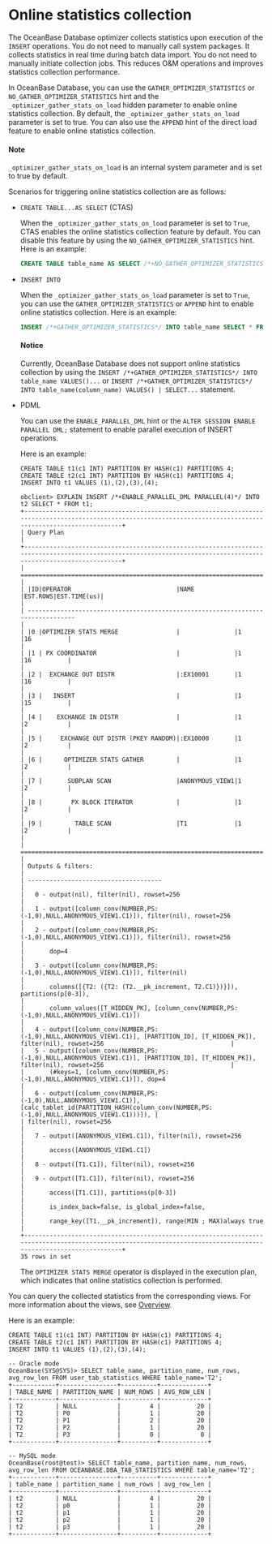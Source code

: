 # Online statistics collection

The OceanBase Database optimizer collects statistics upon execution of the `INSERT` operations. You do not need to manually call system packages. It collects statistics in real time during batch data import. You do not need to manually initiate collection jobs. This reduces O&M operations and improves statistics collection performance.

In OceanBase Database, you can use the `GATHER_OPTIMIZER_STATISTICS` or `NO_GATHER_OPTIMIZER_STATISTICS` hint and the `_optimizer_gather_stats_on_load` hidden parameter to enable online statistics collection. By default, the `_optimizer_gather_stats_on_load` parameter is set to true. You can also use the `APPEND` hint of the direct load feature to enable online statistics collection.

<main id="notice" type='explain'>
<h4>Note</h4>
  <p><code>_optimizer_gather_stats_on_load</code> is an internal system parameter and is set to true by default. </p>
</main>

Scenarios for triggering online statistics collection are as follows:

- `CREATE TABLE...AS SELECT` (CTAS)

   When the `_optimizer_gather_stats_on_load` parameter is set to `True`, CTAS enables the online statistics collection feature by default. You can disable this feature by using the `NO_GATHER_OPTIMIZER_STATISTICS` hint. Here is an example:

   ```sql
   CREATE TABLE table_name AS SELECT /*+NO_GATHER_OPTIMIZER_STATISTICS*/* FROM...
   ```

- `INSERT INTO`

   When the `_optimizer_gather_stats_on_load` parameter is set to `True`, you can use the `GATHER_OPTIMIZER_STATISTICS` or `APPEND` hint to enable online statistics collection.
   Here is an example:

   ```sql
   INSERT /*+GATHER_OPTIMIZER_STATISTICS*/ INTO table_name SELECT * FROM table_name  
   ```

   <main id="notice" type='notice'>
   <h4>Notice</h4>
   <p>Currently, OceanBase Database does not support online statistics collection by using the <code>INSERT /*+GATHER_OPTIMIZER_STATISTICS*/ INTO table_name VALUES()...</code> or <code>INSERT /*+GATHER_OPTIMIZER_STATISTICS*/ INTO table_name(column_name) VALUES() | SELECT...</code> statement. </p>  
   </main>

- PDML

   You can use the `ENABLE_PARALLEL_DML` hint or the `ALTER SESSION ENABLE PARALLEL DML;` statement to enable parallel execution of INSERT operations.

   Here is an example:

   ```shell
   CREATE TABLE t1(c1 INT) PARTITION BY HASH(c1) PARTITIONS 4;
   CREATE TABLE t2(c1 INT) PARTITION BY HASH(c1) PARTITIONS 4;
   INSERT INTO t1 VALUES (1),(2),(3),(4);

   obclient> EXPLAIN INSERT /*+ENABLE_PARALLEL_DML PARALLEL(4)*/ INTO t2 SELECT * FROM t1;
   +-----------------------------------------------------------------------------------------------------------------------------------------------------------------+
   | Query Plan                                                                                                                                                      |
   +-----------------------------------------------------------------------------------------------------------------------------------------------------------------+
   | ================================================================================                                                                                |
   | |ID|OPERATOR                             |NAME           |EST.ROWS|EST.TIME(us)|                                                                                |
   | --------------------------------------------------------------------------------                                                                                |
   | |0 |OPTIMIZER STATS MERGE                |               |1       |16          |                                                                                |
   | |1 | PX COORDINATOR                      |               |1       |16          |                                                                                |
   | |2 |  EXCHANGE OUT DISTR                 |:EX10001       |1       |16          |                                                                                |
   | |3 |   INSERT                            |               |1       |15          |                                                                                |
   | |4 |    EXCHANGE IN DISTR                |               |1       |2           |                                                                                |
   | |5 |     EXCHANGE OUT DISTR (PKEY RANDOM)|:EX10000       |1       |2           |                                                                                |
   | |6 |      OPTIMIZER STATS GATHER         |               |1       |2           |                                                                                |
   | |7 |       SUBPLAN SCAN                  |ANONYMOUS_VIEW1|1       |2           |                                                                                |
   | |8 |        PX BLOCK ITERATOR            |               |1       |2           |                                                                                |
   | |9 |         TABLE SCAN                  |T1             |1       |2           |                                                                                |
   | ================================================================================                                                                                |
   | Outputs & filters:                                                                                                                                              |
   | -------------------------------------                                                                                                                           |
   |   0 - output(nil), filter(nil), rowset=256                                                                                                                      |
   |   1 - output([column_conv(NUMBER,PS:(-1,0),NULL,ANONYMOUS_VIEW1.C1)]), filter(nil), rowset=256                                                                  |
   |   2 - output([column_conv(NUMBER,PS:(-1,0),NULL,ANONYMOUS_VIEW1.C1)]), filter(nil), rowset=256                                                                  |
   |       dop=4                                                                                                                                                     |
   |   3 - output([column_conv(NUMBER,PS:(-1,0),NULL,ANONYMOUS_VIEW1.C1)]), filter(nil)                                                                              |
   |       columns([{T2: ({T2: (T2.__pk_increment, T2.C1)})}]), partitions(p[0-3]),                                                                                  |
   |       column_values([T_HIDDEN_PK], [column_conv(NUMBER,PS:(-1,0),NULL,ANONYMOUS_VIEW1.C1)])                                                                     |
   |   4 - output([column_conv(NUMBER,PS:(-1,0),NULL,ANONYMOUS_VIEW1.C1)], [PARTITION_ID], [T_HIDDEN_PK]), filter(nil), rowset=256                                   |
   |   5 - output([column_conv(NUMBER,PS:(-1,0),NULL,ANONYMOUS_VIEW1.C1)], [PARTITION_ID], [T_HIDDEN_PK]), filter(nil), rowset=256                                   |
   |       (#keys=1, [column_conv(NUMBER,PS:(-1,0),NULL,ANONYMOUS_VIEW1.C1)]), dop=4                                                                                 |
   |   6 - output([column_conv(NUMBER,PS:(-1,0),NULL,ANONYMOUS_VIEW1.C1)], [calc_tablet_id(PARTITION_HASH(column_conv(NUMBER,PS:(-1,0),NULL,ANONYMOUS_VIEW1.C1)))]), |
   | filter(nil), rowset=256                                                                                                                                         |
   |   7 - output([ANONYMOUS_VIEW1.C1]), filter(nil), rowset=256                                                                                                     |
   |       access([ANONYMOUS_VIEW1.C1])                                                                                                                              |
   |   8 - output([T1.C1]), filter(nil), rowset=256                                                                                                                  |
   |   9 - output([T1.C1]), filter(nil), rowset=256                                                                                                                  |
   |       access([T1.C1]), partitions(p[0-3])                                                                                                                       |
   |       is_index_back=false, is_global_index=false,                                                                                                               |
   |       range_key([T1.__pk_increment]), range(MIN ; MAX)always true                                                                                               |
   +-----------------------------------------------------------------------------------------------------------------------------------------------------------------+
   35 rows in set
   ```

   The `OPTIMIZER STATS MERGE` operator is displayed in the execution plan, which indicates that online statistics collection is performed.

You can query the collected statistics from the corresponding views. For more information about the views, see [Overview](../200.statistics-collection-methods/100.overview-of-statistics-collection-methods.md).

Here is an example:

```shell
CREATE TABLE t1(c1 INT) PARTITION BY HASH(c1) PARTITIONS 4;
CREATE TABLE t2(c1 INT) PARTITION BY HASH(c1) PARTITIONS 4;
INSERT INTO t1 VALUES (1),(2),(3),(4);

-- Oracle mode
OceanBase(SYS@SYS)> SELECT table_name, partition_name, num_rows, avg_row_len FROM user_tab_statistics WHERE table_name='T2';
+------------+----------------+----------+-------------+
| TABLE_NAME | PARTITION_NAME | NUM_ROWS | AVG_ROW_LEN |
+------------+----------------+----------+-------------+
| T2         | NULL           |        4 |          20 |
| T2         | P0             |        1 |          20 |
| T2         | P1             |        2 |          20 |
| T2         | P2             |        1 |          20 |
| T2         | P3             |        0 |           0 |
+------------+----------------+----------+-------------+

-- MySQL mode
OceanBase(root@test)> SELECT table_name, partition_name, num_rows, avg_row_len FROM OCEANBASE.DBA_TAB_STATISTICS WHERE table_name='T2';
+------------+----------------+----------+-------------+
| table_name | partition_name | num_rows | avg_row_len |
+------------+----------------+----------+-------------+
| t2         | NULL           |        4 |          20 |
| t2         | p0             |        1 |          20 |
| t2         | p1             |        1 |          20 |
| t2         | p2             |        1 |          20 |
| t2         | p3             |        1 |          20 |
+------------+----------------+----------+-------------+
```
